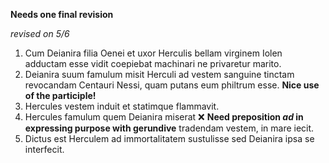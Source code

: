 **Needs one final revision**

*revised on 5/6*

1. Cum Deianira filia Oenei et uxor Herculis bellam virginem Iolen adductam esse vidit coepiebat machinari ne privaretur marito. 
2. Deianira suum famulum misit Herculi ad vestem sanguine tinctam revocandam Centauri Nessi, quam putans eum philtrum esse. **Nice use of the participle!**
3. Hercules vestem induit et statimque flammavit.
4. Hercules famulum quem Deianira miserat ❌ **Need preposition *ad* in expressing purpose with gerundive** tradendam vestem, in mare iecit.
5. Dictus est  Herculem ad immortalitatem sustulisse sed Deianira ipsa se interfecit. 
